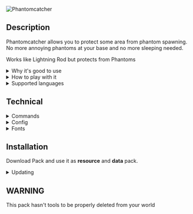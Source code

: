 ![Phantomcatcher](https://cdn.modrinth.com/data/cached_images/410e06fc1637cb99ae559026642c1ce1bf177b08.png)
## Description
Phantomcatcher allows you to protect some area from phantom spawning. No more annoying phantoms at your base and no more sleeping needed. 

Works like Lightning Rod but protects from Phantoms

<details>
<summary>Why it's good to use</summary>

- You can use cats. But it doesn't prevent Phantom spawning.

- You can turn off Phantom spawning by setting ```doInsomina``` gamerule to ```false```. But in some cases you need to farm Phantom Membranes.
- You can prevent phantom spawning by sleeping. But it may not work on a server.
- You can build glass roof above your base. But it can look terrible and be not comfortable if you use elytra to fly above your base.

Phantomcatcher doesn't have any of this problem. You just place it anywhere. You can even hide it.

</details>

<details>

<summary>How to play with it</summary>


<details>

<summary>Craft</summary>

![Craft](https://cdn.modrinth.com/data/aJR2iLDU/images/8f4dd436a76b41698e6443260cf347ff34258892.png)

</details>


<details>

<summary>How it catches Phantoms</summary>

Phantomcatcher can't catch Phantoms untill it fully charged. It charges for 3 game days (1 real hour) \
So after you place it you need to wait. 

You can see how phantomcatcher changes while charging.


<details>

<summary>Charge stages</summary>

Fully charged on **charge 3**

![Charge stages](https://cdn.modrinth.com/data/aJR2iLDU/images/b97662f00f6f7b0509fc237939f0af409ceecc75.png)

</details>

Phantomcatcher works on a limited area 5x5 chunks around it. (Chunk-aligned)

</details>

</details>

<details>

<summary>Supported languages</summary>

- English (US)
- [Крысиный перевод (Где?)](https://modrinth.com/resourcepack/rat-translation)
- Русский (Россия)
- Русскiй дореформенный (Россiйская имперiя)

</details>

## Technical


<details>

<summary>Commands</summary>
  
### Info

- ```/function phantomcatcher:info``` shows info about datapack

### Give

- ```/function give:phantomcatcher/phantomcatcher``` gives default Phantomcatcher
- ```/function give:phantomcatcher/phantomcatcher/charge_1``` gives Phantomcatcher with 1/3 charge
- ```/function give:phantomcatcher/phantomcatcher/charge_2``` gives Phantomcatcher with 2/3 charge
- ```/function give:phantomcatcher/phantomcatcher/charge_3``` gives Phantomcatcher with 3/3 charge
- ```/function give:phantomcatcher/phantom_spawn_egg``` gives Spawn Egg of Phantom, which protected from Phantomcatcher

</details>



<details>

<summary>Config</summary>

You can edit datapack if you need.

```phantomcatcher:config```
- ```charge_period```
- ```catch_square_size```
- ```catch_renamed_catchable```
 
Entity Tags

- ```#phantomcatcher:catchable```

</details>


<details>

<summary>Fonts</summary>

Pack also add new font: ```phantomcatcher:emoji```

Available emojies:
- ```{"translate":"emoji.phantomcatcher.phantomcatcher","font":"phantomcatcher:emoji"}```

</details>



## Installation
Download Pack and use it as **resource** and **data** pack.

<details>
<summary>Updating</summary>

Mostly you just need to replace older pack with newer.

If you have changed config you need to change it again in newer version

</details>



## WARNING
This pack hasn't tools to be properly deleted from your world

